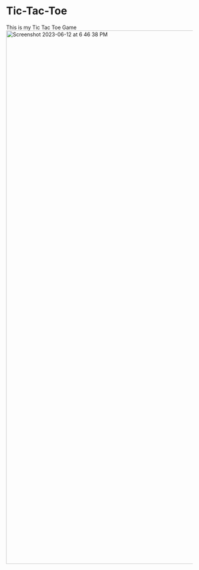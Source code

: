 # Tic-Tac-Toe

This is my Tic Tac Toe Game
<img width="1439" alt="Screenshot 2023-06-12 at 6 46 38 PM" src="https://github.com/shreyansh-sharma-cs/Tic-Tac-Toe/assets/77615082/b764309e-1830-47f0-ba26-9dd6b4bcbbcd">

